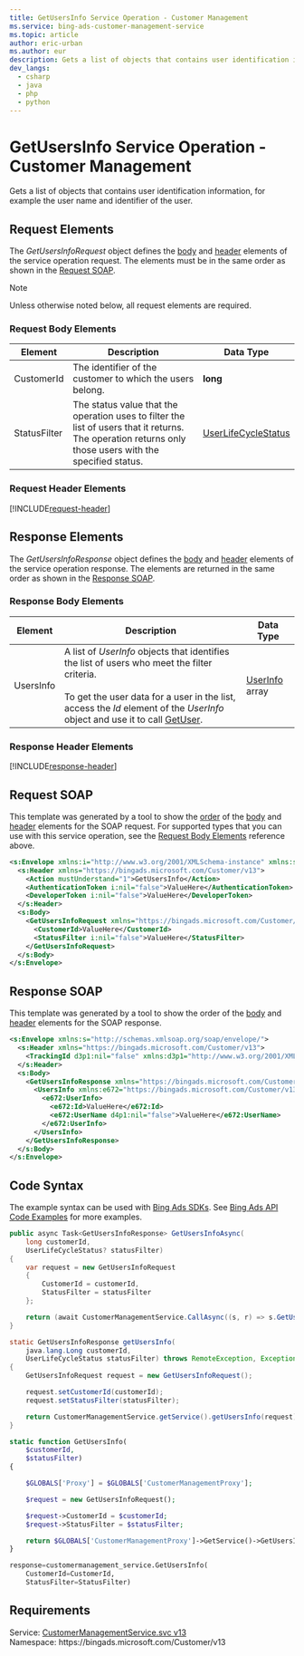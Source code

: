 ```yaml
---
title: GetUsersInfo Service Operation - Customer Management
ms.service: bing-ads-customer-management-service
ms.topic: article
author: eric-urban
ms.author: eur
description: Gets a list of objects that contains user identification information, for example the user name and identifier of the user.
dev_langs: 
  - csharp
  - java
  - php
  - python
---
```

# GetUsersInfo Service Operation - Customer Management
Gets a list of objects that contains user identification information, for example the user name and identifier of the user.

## <a name="request"></a>Request Elements
The *GetUsersInfoRequest* object defines the [body](#request-body) and [header](#request-header) elements of the service operation request. The elements must be in the same order as shown in the [Request SOAP](#request-soap). 

> [!NOTE]
> Unless otherwise noted below, all request elements are required.

### <a name="request-body"></a>Request Body Elements

|Element|Description|Data Type|
|-----------|---------------|-------------|
|<a name="customerid"></a>CustomerId|The identifier of the customer to which the users belong.|**long**|
|<a name="statusfilter"></a>StatusFilter|The status value that the operation uses to filter the list of users that it returns. The operation returns only those users with the specified status.|[UserLifeCycleStatus](userlifecyclestatus.md)|

### <a name="request-header"></a>Request Header Elements
[!INCLUDE[request-header](./includes/request-header.md)]

## <a name="response"></a>Response Elements
The *GetUsersInfoResponse* object defines the [body](#response-body) and [header](#response-header) elements of the service operation response. The elements are returned in the same order as shown in the [Response SOAP](#response-soap).

### <a name="response-body"></a>Response Body Elements

|Element|Description|Data Type|
|-----------|---------------|-------------|
|<a name="usersinfo"></a>UsersInfo|A list of *UserInfo* objects that identifies the list of users who meet the filter criteria.<br/><br/>To get the user data for a user in the list, access the *Id* element of the *UserInfo* object and use it to call [GetUser](getuser.md).|[UserInfo](userinfo.md) array|

### <a name="response-header"></a>Response Header Elements
[!INCLUDE[response-header](./includes/response-header.md)]

## <a name="request-soap"></a>Request SOAP
This template was generated by a tool to show the [order](../guides/services-protocol.md#element-order) of the [body](#request-body) and [header](#request-header) elements for the SOAP request. For supported types that you can use with this service operation, see the [Request Body Elements](#request-body) reference above.

```xml
<s:Envelope xmlns:i="http://www.w3.org/2001/XMLSchema-instance" xmlns:s="http://schemas.xmlsoap.org/soap/envelope/">
  <s:Header xmlns="https://bingads.microsoft.com/Customer/v13">
    <Action mustUnderstand="1">GetUsersInfo</Action>
    <AuthenticationToken i:nil="false">ValueHere</AuthenticationToken>
    <DeveloperToken i:nil="false">ValueHere</DeveloperToken>
  </s:Header>
  <s:Body>
    <GetUsersInfoRequest xmlns="https://bingads.microsoft.com/Customer/v13">
      <CustomerId>ValueHere</CustomerId>
      <StatusFilter i:nil="false">ValueHere</StatusFilter>
    </GetUsersInfoRequest>
  </s:Body>
</s:Envelope>
```

## <a name="response-soap"></a>Response SOAP
This template was generated by a tool to show the order of the [body](#response-body) and [header](#response-header) elements for the SOAP response.

```xml
<s:Envelope xmlns:s="http://schemas.xmlsoap.org/soap/envelope/">
  <s:Header xmlns="https://bingads.microsoft.com/Customer/v13">
    <TrackingId d3p1:nil="false" xmlns:d3p1="http://www.w3.org/2001/XMLSchema-instance">ValueHere</TrackingId>
  </s:Header>
  <s:Body>
    <GetUsersInfoResponse xmlns="https://bingads.microsoft.com/Customer/v13">
      <UsersInfo xmlns:e672="https://bingads.microsoft.com/Customer/v13/Entities" d4p1:nil="false" xmlns:d4p1="http://www.w3.org/2001/XMLSchema-instance">
        <e672:UserInfo>
          <e672:Id>ValueHere</e672:Id>
          <e672:UserName d4p1:nil="false">ValueHere</e672:UserName>
        </e672:UserInfo>
      </UsersInfo>
    </GetUsersInfoResponse>
  </s:Body>
</s:Envelope>
```

## <a name="example"></a>Code Syntax
The example syntax can be used with [Bing Ads SDKs](../guides/client-libraries.md). See [Bing Ads API Code Examples](../guides/code-examples.md) for more examples.
```csharp
public async Task<GetUsersInfoResponse> GetUsersInfoAsync(
	long customerId,
	UserLifeCycleStatus? statusFilter)
{
	var request = new GetUsersInfoRequest
	{
		CustomerId = customerId,
		StatusFilter = statusFilter
	};

	return (await CustomerManagementService.CallAsync((s, r) => s.GetUsersInfoAsync(r), request));
}
```
```java
static GetUsersInfoResponse getUsersInfo(
	java.lang.Long customerId,
	UserLifeCycleStatus statusFilter) throws RemoteException, Exception
{
	GetUsersInfoRequest request = new GetUsersInfoRequest();

	request.setCustomerId(customerId);
	request.setStatusFilter(statusFilter);

	return CustomerManagementService.getService().getUsersInfo(request);
}
```
```php
static function GetUsersInfo(
	$customerId,
	$statusFilter)
{

	$GLOBALS['Proxy'] = $GLOBALS['CustomerManagementProxy'];

	$request = new GetUsersInfoRequest();

	$request->CustomerId = $customerId;
	$request->StatusFilter = $statusFilter;

	return $GLOBALS['CustomerManagementProxy']->GetService()->GetUsersInfo($request);
}
```
```python
response=customermanagement_service.GetUsersInfo(
	CustomerId=CustomerId,
	StatusFilter=StatusFilter)
```

## Requirements
Service: [CustomerManagementService.svc v13](https://clientcenter.api.bingads.microsoft.com/Api/CustomerManagement/v13/CustomerManagementService.svc)  
Namespace: https\://bingads.microsoft.com/Customer/v13  

